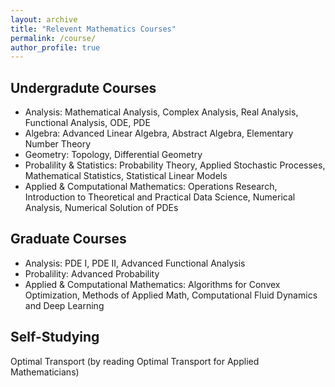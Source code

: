 ```yaml
---
layout: archive
title: "Relevent Mathematics Courses"
permalink: /course/
author_profile: true
---
```


## Undergradute Courses
- Analysis: Mathematical Analysis, Complex Analysis, Real Analysis, Functional Analysis, ODE, PDE
- Algebra: Advanced Linear Algebra, Abstract Algebra, Elementary Number Theory
- Geometry: Topology, Differential Geometry
- Probalility & Statistics: Probability Theory, Applied Stochastic Processes, Mathematical Statistics, Statistical Linear Models 
- Applied & Computational Mathematics: Operations Research, Introduction to Theoretical and Practical Data Science, Numerical Analysis, Numerical Solution of PDEs 

## Graduate Courses
- Analysis: PDE I, PDE II, Advanced Functional Analysis
- Probalility: Advanced Probability
- Applied & Computational Mathematics: Algorithms for Convex Optimization, Methods of Applied Math, Computational Fluid Dynamics and Deep Learning

## Self-Studying
Optimal Transport (by reading Optimal Transport for Applied Mathematicians)
